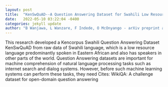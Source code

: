 ```yaml
---
layout: post
title:  "KenSwQuAD--A Question Answering Dataset for Swahili Low Resource Language"
date:   2022-05-10 03:22:04 -0400
categories: jekyll update
author: "B Wanjawa, L Wanzare, F Indede, O McOnyango - arXiv preprint arXiv , 2022"
---
```

This research developed a Kencorpus Swahili Question Answering Dataset KenSwQuAD from raw data of Swahili language, which is a low resource language predominantly spoken in Eastern African and also has speakers in other parts of the world. Question Answering datasets are important for machine comprehension of natural language processing tasks such as internet search and dialog systems. However, before such machine learning systems can perform these tasks, they need Cites: WikiQA: A challenge dataset for open-domain question answering